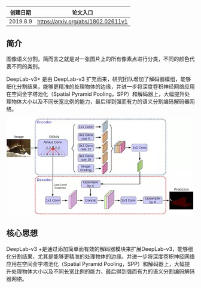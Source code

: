| 创建日期 |              论文入口              |
| :------: | :--------------------------------: |
| 2019.8.9 | https://arxiv.org/abs/1802.02611v1 |

## 简介

图像语义分割，简而言之就是对一张图片上的所有像素点进行分类，不同的颜色代表不同的类别。

DeepLab-v3+ 是由 DeepLab-v3 扩充而来，研究团队增加了解码器模组，能够细化分割结果，能够更精准的处理物体的边缘，并进一步将深度卷积神经网络应用在空间金字塔池化（Spatial Pyramid Pooling，SPP）和解码器上，大幅提升处理物体大小以及不同长宽比例的能力，最后得到强而有力的语义分割编码解码器网络。

![img](image/640.webp)

## 核心思想

DeepLab-v3 +是通过添加简单而有效的解码器模块来扩展DeepLab-v3，能够细化分割结果，尤其是能够更精准的处理物体的边缘。并进一步将深度卷积神经网络应用在空间金字塔池化（Spatial Pyramid Pooling，SPP）和解码器上，大幅提升处理物体大小以及不同长宽比例的能力，最后得到强而有力的语义分割编码解码器网络。

